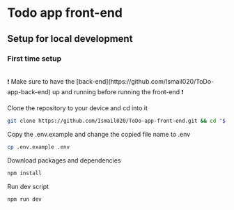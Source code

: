 # Todo app front-end

## Setup for local development

### First time setup

<br/>
❗️ Make sure to have the [back-end](https://github.com/Ismail020/ToDo-app-back-end) up and running before running the front-end ❗️
<br/>

Clone the repository to your device and cd into it
``` bash 
git clone https://github.com/Ismail020/ToDo-app-front-end.git && cd "$(basename "$_" .git)"
```

Copy the .env.example and change the copied file name to .env
```bash
cp .env.example .env
```

Download packages and dependencies
```bash
npm install
```

Run dev script
```bash
npm run dev
```
